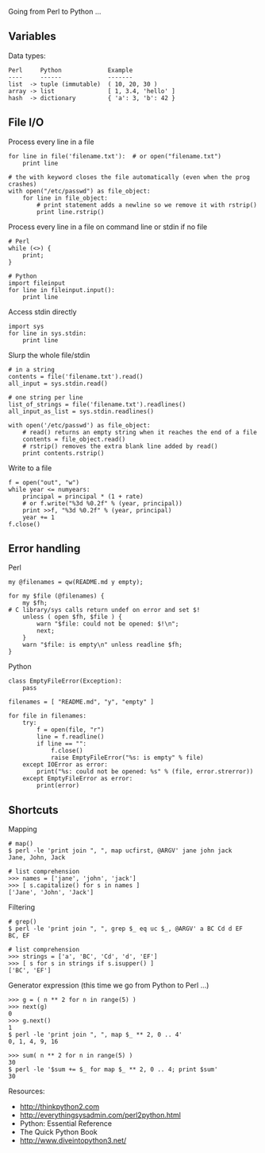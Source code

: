 Going from Perl to Python ...

Variables
---------

Data types:

    Perl     Python             Example
    ----     ------             -------
    list  -> tuple (immutable)  ( 10, 20, 30 ) 
    array -> list               [ 1, 3.4, 'hello' ]
    hash  -> dictionary         { 'a': 3, 'b': 42 }

File I/O
--------

Process every line in a file
	
    for line in file('filename.txt'):  # or open("filename.txt")
        print line
	
    # the with keyword closes the file automatically (even when the prog crashes)
    with open("/etc/passwd") as file_object:
        for line in file_object:
            # print statement adds a newline so we remove it with rstrip()
            print line.rstrip()

Process every line in a file on command line or stdin if no file

    # Perl
    while (<>) { 
        print;
    }
    
    # Python
    import fileinput
    for line in fileinput.input():
        print line

Access stdin directly

    import sys
    for line in sys.stdin:
        print line

Slurp the whole file/stdin

    # in a string
    contents = file('filename.txt').read()
    all_input = sys.stdin.read()

    # one string per line
    list_of_strings = file('filename.txt').readlines()
    all_input_as_list = sys.stdin.readlines()
    
    with open('/etc/passwd') as file_object:
        # read() returns an empty string when it reaches the end of a file
        contents = file_object.read()
        # rstrip() removes the extra blank line added by read()
        print contents.rstrip()

Write to a file

    f = open("out", "w")
    while year <= numyears:
        principal = principal * (1 + rate)
        # or f.write("%3d %0.2f" % (year, principal))
        print >>f, "%3d %0.2f" % (year, principal)
        year += 1
    f.close()

Error handling
--------------

Perl

    my @filenames = qw(README.md y empty);

    for my $file (@filenames) {
        my $fh;
	# C library/sys calls return undef on error and set $!
        unless ( open $fh, $file ) {
            warn "$file: could not be opened: $!\n";
            next;
        }
        warn "$file: is empty\n" unless readline $fh;
    }

Python

    class EmptyFileError(Exception):
        pass

    filenames = [ "README.md", "y", "empty" ]

    for file in filenames:
        try:
            f = open(file, "r")
            line = f.readline()
            if line == "":
                f.close()
                raise EmptyFileError("%s: is empty" % file)
        except IOError as error:
            print("%s: could not be opened: %s" % (file, error.strerror))
        except EmptyFileError as error:
            print(error)

Shortcuts
---------

Mapping

	# map()
	$ perl -le 'print join ", ", map ucfirst, @ARGV' jane john jack
	Jane, John, Jack
	
	# list comprehension
    >>> names = ['jane', 'john', 'jack']
	>>> [ s.capitalize() for s in names ]
	['Jane', 'John', 'Jack']

Filtering

	# grep()
	$ perl -le 'print join ", ", grep $_ eq uc $_, @ARGV' a BC Cd d EF
	BC, EF
	
	# list comprehension
	>>> strings = ['a', 'BC', 'Cd', 'd', 'EF']
	>>> [ s for s in strings if s.isupper() ]
	['BC', 'EF']

Generator expression (this time we go from Python to Perl ...)

	>>> g = ( n ** 2 for n in range(5) )
	>>> next(g)
	0
	>>> g.next()
	1
	$ perl -le 'print join ", ", map $_ ** 2, 0 .. 4'
	0, 1, 4, 9, 16

	>>> sum( n ** 2 for n in range(5) )
	30
	$ perl -le '$sum += $_ for map $_ ** 2, 0 .. 4; print $sum'
	30

Resources:

* http://thinkpython2.com
* http://everythingsysadmin.com/perl2python.html
* Python: Essential Reference
* The Quick Python Book
* http://www.diveintopython3.net/
